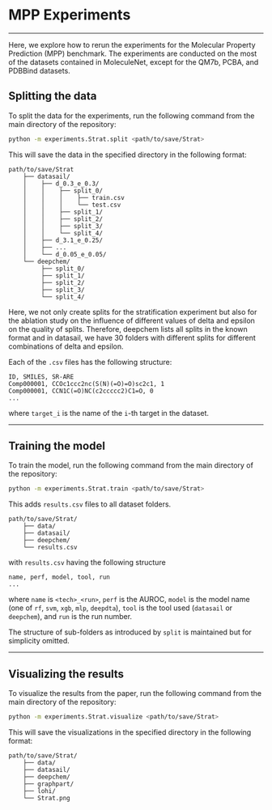 # MPP Experiments

-------------

Here, we explore how to rerun the experiments for the Molecular Property Prediction (MPP) benchmark. The experiments are 
conducted on the most of the datasets contained in MoleculeNet, except for the QM7b, PCBA, and PDBBind datasets.

## Splitting the data

To split the data for the experiments, run the following command from the main directory of the repository:

```bash
python -m experiments.Strat.split <path/to/save/Strat>
```

This will save the data in the specified directory in the following format:

```
path/to/save/Strat
    ├── datasail/
    │    ├── d_0.3_e_0.3/
    │    │    ├── split_0/
    │    │    │    ├── train.csv
    │    │    │    └── test.csv
    │    │    ├── split_1/
    │    │    ├── split_2/
    │    │    ├── split_3/
    │    │    └── split_4/
    │    ├── d_3.1_e_0.25/
    │    ├── ...
    │    └── d_0.05_e_0.05/
    └── deepchem/
         ├── split_0/
         ├── split_1/
         ├── split_2/
         ├── split_3/
         └── split_4/
```

Here, we not only create splits for the stratification experiment but also for the ablation study on the influence of 
different values of delta and epsilon on the quality of splits. Therefore, deepchem lists all splits in the known 
format and in datasail, we have 30 folders with different splits for different combinations of delta and epsilon.

Each of the `.csv` files has the following structure:

```csv
ID, SMILES, SR-ARE
Comp000001, CCOc1ccc2nc(S(N)(=O)=O)sc2c1, 1
Comp000001, CCN1C(=O)NC(c2ccccc2)C1=O, 0
...
```

where `target_i` is the name of the `i`-th target in the dataset.

-------------

## Training the model

To train the model, run the following command from the main directory of the repository:

```bash
python -m experiments.Strat.train <path/to/save/Strat>
```

This adds `results.csv` files to all dataset folders.

```
path/to/save/Strat/
    ├── data/
    ├── datasail/
    ├── deepchem/
    └── results.csv
```

with `results.csv` having the following structure

```csv
name, perf, model, tool, run
...
```

where `name` is `<tech>_<run>`, `perf` is the AUROC, `model` is the model name (one of `rf`, `svm`, `xgb`, `mlp`, 
`deepdta`), `tool` is the tool used (`datasail` or `deepchem`), and `run` is the run number.

The structure of sub-folders as introduced by `split` is maintained but for simplicity omitted.

-------------

## Visualizing the results

To visualize the results from the paper, run the following command from the main directory of the repository:

```bash
python -m experiments.Strat.visualize <path/to/save/Strat>
```

This will save the visualizations in the specified directory in the following format:

```
path/to/save/Strat/
    ├── data/
    ├── datasail/
    ├── deepchem/
    ├── graphpart/
    ├── lohi/
    └── Strat.png
```
